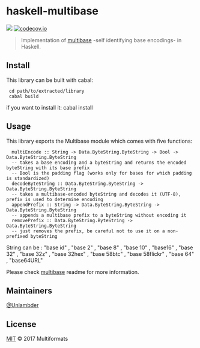 # haskell-multibase

[![](https://img.shields.io/badge/project-multiformats-blue.svg?style=flat-square)](https://github.com/multiformats/multiformats)
[![codecov.io](https://img.shields.io/codecov/c/github/multiformats/go-multibase.svg?style=flat-square&branch=master)](https://codecov.io/github/multiformats/go-multibase?branch=master)

> Implementation of [multibase](https://github.com/multiformats/multibase) -self identifying base encodings- in Haskell.

## Install

This library can be built with cabal:

     cd path/to/extracted/library
     cabal build
if you want to install it:
     cabal install
     
## Usage

This library exports the Multibase module which comes with five functions:

      multiEncode :: String -> Data.ByteString.ByteString -> Bool ->  Data.ByteString.ByteString 
      -- takes a base encoding and a byteString and returns the encoded byteString with its base prefix
      -- Bool is the padding flag (works only for bases for which padding is standardized)
      decodeByteString :: Data.ByteString.ByteString -> Data.ByteString.ByteString 
      -- takes a multibase-encoded byteString and decodes it (UTF-8), prefix is used to determine encoding
      appendPrefix :: String -> Data.ByteString.ByteString -> Data.ByteString.ByteString 
      -- appends a multibase prefix to a byteString without encoding it
      removePrefix :: Data.ByteString.ByteString -> Data.ByteString.ByteString 
      -- just removes the prefix, be careful not to use it on a non-prefixed byteString
     
String can be : "base id" , "base 2" , "base 8" , "base 10" , "base16" , "base 32" , "base 32z" , "base 32hex" , "base 58btc" ,
                "base 58flickr" , "base 64" , "base64URL"
               

Please check [multibase](https://github.com/multiformats/multibase/) readme for more information.

## Maintainers

[@Unlambder](https://github.com/Unlambder)

## License 

[MIT](LICENSE) © 2017 Multiformats
